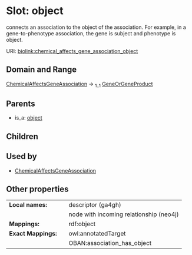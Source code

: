 
# Slot: object


connects an association to the object of the association. For example, in a gene-to-phenotype association, the gene is subject and phenotype is object.

URI: [biolink:chemical_affects_gene_association_object](https://w3id.org/biolink/vocab/chemical_affects_gene_association_object)


## Domain and Range

[ChemicalAffectsGeneAssociation](ChemicalAffectsGeneAssociation.md) &#8594;  <sub>1..1</sub> [GeneOrGeneProduct](GeneOrGeneProduct.md)

## Parents

 *  is_a: [object](object.md)

## Children


## Used by

 * [ChemicalAffectsGeneAssociation](ChemicalAffectsGeneAssociation.md)

## Other properties

|  |  |  |
| --- | --- | --- |
| **Local names:** | | descriptor (ga4gh) |
|  | | node with incoming relationship (neo4j) |
| **Mappings:** | | rdf:object |
| **Exact Mappings:** | | owl:annotatedTarget |
|  | | OBAN:association_has_object |

